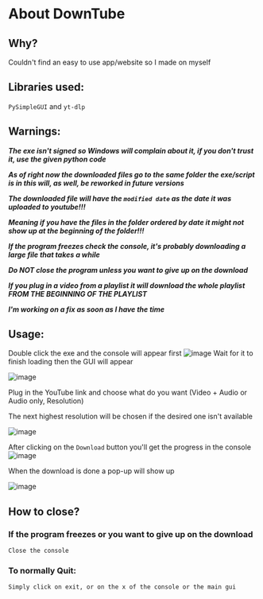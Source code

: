 # About DownTube

## Why?
Couldn't find an easy to use app/website so I made on myself

## Libraries used:
``PySimpleGUI`` and ``yt-dlp``

## Warnings:
***The exe isn't signed so Windows will complain about it, if you don't trust it, use the given python code***

***As of right now the downloaded files go to the same folder the exe/script is in this will, as well, be reworked in future versions***

***The downloaded file will have the ``modified date`` as the date it was uploaded to youtube!!!***

***Meaning if you have the files in the folder ordered by date it might not show up at the beginning of the folder!!!***

***If the program freezes check the console, it's probably downloading a large file that takes a while***

***Do NOT close the program unless you want to give up on the download***

***If you plug in a video from a playlist it will download the whole playlist FROM THE BEGINNING OF THE PLAYLIST***

***I'm working on a fix as soon as I have the time***






## Usage:
Double click the exe and the console will appear first
![image](https://github.com/AurasV/YT-Downloader/assets/80701407/df2ae5f3-c052-4db0-91aa-43a953fb2cce)
Wait for it to finish loading then the GUI will appear

![image](https://github.com/AurasV/YT-Downloader/assets/80701407/33e072b7-4778-4289-8730-86b54051f6a0)

Plug in the YouTube link and choose what do you want (Video + Audio or Audio only, Resolution)

The next highest resolution will be chosen if the desired one isn't available 

![image](https://github.com/AurasV/YT-Downloader/assets/80701407/4ba01db3-5dab-441f-928d-ca089dd926cd)

After clicking on the ``Download`` button you'll get the progress in the console
![image](https://github.com/AurasV/YT-Downloader/assets/80701407/5f0f4077-f525-4207-81e7-df56bdd5261e)

When the download is done a pop-up will show up

![image](https://github.com/AurasV/YT-Downloader/assets/80701407/8d6cccf5-2364-4286-ae5a-62492c6b589f)

## How to close?
### If the program freezes or you want to give up on the download

``Close the console``

### To normally Quit:

``Simply click on exit, or on the x of the console or the main gui``

